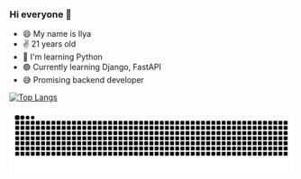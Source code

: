 ### Hi everyone 👋
- 😄 My name is Ilya 
- ✌️ 21 years old 
- 🐍 I'm learning Python
- 🟢 Currently learning Django, FastAPI
- 😅 Promising backend developer 

[![Top Langs](https://github-readme-stats.vercel.app/api/top-langs/?username=Str1kez&layout=compact&hide=javascript,html,css)](https://github.com/anuraghazra/github-readme-stats)

![Snake animation](https://github.com/Str1kez/Str1kez/blob/output/github-contribution-grid-snake.svg)
